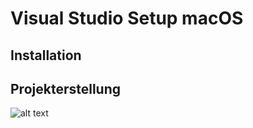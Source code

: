 # Visual Studio Setup macOS

## Installation





## Projekterstellung


![alt text](https://github.com/Freshpinguin/C-Sharp-Einstiegskurs/blob/master/Images/ProjectErstellungmacOS.png)